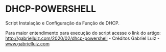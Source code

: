 # DHCP-POWERSHELL
Script Instalação e Configuração da Função de DHCP.

Para maior entendimento para execução do script acesse o link do artigo: http://gabrielluiz.com/2020/02/dhcp-powershell - Créditos Gabriel Luiz - www.gabrielluiz.com
